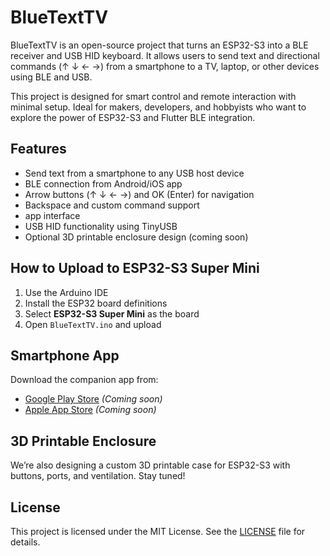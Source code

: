 # BlueTextTV

BlueTextTV is an open-source project that turns an ESP32-S3 into a BLE receiver and USB HID keyboard. 
It allows users to send text and directional commands (↑ ↓ ← →) from a smartphone to a TV, laptop, or other devices using BLE and USB.

This project is designed for smart control and remote interaction with minimal setup. 
Ideal for makers, developers, and hobbyists who want to explore the power of ESP32-S3 and Flutter BLE integration.

## Features

- Send text from a smartphone to any USB host device
- BLE connection from Android/iOS app
- Arrow buttons (↑ ↓ ← →) and OK (Enter) for navigation
- Backspace and custom command support
- app interface 
- USB HID functionality using TinyUSB
- Optional 3D printable enclosure design (coming soon)

## How to Upload to ESP32-S3 Super Mini

1. Use the Arduino IDE
2. Install the ESP32 board definitions
3. Select **ESP32-S3 Super Mini** as the board
4. Open `BlueTextTV.ino` and upload

## Smartphone App

Download the companion app from:

- [Google Play Store](#) *(Coming soon)*
- [Apple App Store](#) *(Coming soon)*

## 3D Printable Enclosure

We’re also designing a custom 3D printable case for ESP32-S3 with buttons, ports, and ventilation. Stay tuned!

## License

This project is licensed under the MIT License. See the [LICENSE](./LICENSE) file for details.
